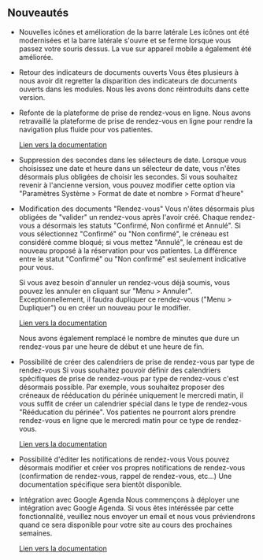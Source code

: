 ## Nouveautés

- Nouvelles icônes et amélioration de la barre latérale
  Les icônes ont été modernisées et la barre latérale s'ouvre et se ferme lorsque vous passez votre souris dessus.
  La vue sur appareil mobile a également été améliorée.

- Retour des indicateurs de documents ouverts
  Vous êtes plusieurs à nous avoir dit regretter la disparition des indicateurs de documents ouverts dans les modules.
  Nous les avons donc réintroduits dans cette version.

- Refonte de la plateforme de prise de rendez-vous en ligne.
  Nous avons retravaillé la plateforme de prise de rendez-vous en ligne pour rendre la navigation plus fluide pour vos patientes.

  [Lien vers la documentation](https://doc.sagesfemmesdemaia.fr/maia/rendez-vous/comment-vos-patientes-prennent-rendez-vous/)

- Suppression des secondes dans les sélecteurs de date.
  Lorsque vous choisissez une date et heure dans un sélecteur de date, vous n'êtes désormais plus obligées de choisir les secondes.
  Si vous souhaitez revenir à l'ancienne version, vous pouvez modifier cette option via "Paramètres Système > Format de date et nombre > Format d'heure"

- Modification des documents "Rendez-vous"
  Vous n'êtes désormais plus obligées de "valider" un rendez-vous après l'avoir créé.
  Chaque rendez-vous a désormais les statuts "Confirmé, Non confirmé et Annulé".
  Si vous sélectionnez "Confirmé" ou "Non confirmé", le créneau est considéré comme bloqué; si vous mettez "Annulé", le créneau est de nouveau proposé à la réservation pour vos patientes.
  La différence entre le statut "Confirmé" ou "Non confirmé" est seulement indicative pour vous.

  Si vous avez besoin d'annuler un rendez-vous déjà soumis, vous pouvez les annuler en cliquant sur "Menu > Annuler".
  Exceptionnellement, il faudra dupliquer ce rendez-vous ("Menu > Dupliquer") ou en créer un nouveau pour le modifier.

  [Lien vers la documentation](https://doc.sagesfemmesdemaia.fr/maia/rendez-vous/)

  Nous avons également remplacé le nombre de minutes que dure un rendez-vous par une heure de début et une heure de fin.

- Possibilité de créer des calendriers de prise de rendez-vous par type de rendez-vous
  Si vous souhaitez pouvoir définir des calendriers spécifiques de prise de rendez-vous par type de rendez-vous c'est désormais possible.
  Par exemple, vous souhaitez proposer des créneaux de rééducation du périnée uniquement le mercredi matin, il vous suffit de créer un calendrier spécial dans le type de rendez-vous "Rééducation du périnée".
  Vos patientes ne pourront alors prendre rendez-vous en ligne que le mercredi matin pour ce type de rendez-vous.

  [Lien vers la documentation](https://doc.sagesfemmesdemaia.fr/maia/rendez-vous/configurer-la-plateforme-en-ligne/)
  
- Possibilité d'éditer les notifications de rendez-vous
  Vous pouvez désormais modifier et créer vos propres notifications de rendez-vous (confirmation de rendez-vous, rappel de rendez-vous, etc...)
  Une documentation spécifique sera bientôt disponible.

- Intégration avec Google Agenda
  Nous commençons à déployer une intégration avec Google Agenda. Si vous êtes intéréssée par cette fonctionnalité, veuillez nous envoyer un email et nous vous préviendrons quand ce sera disponible pour votre site au cours des prochaines semaines.
  
  [Lien vers la documentation](https://doc.sagesfemmesdemaia.fr/maia/rendez-vous/synchronisation_avec_google_agenda/#lier-maia-et-google-agenda)